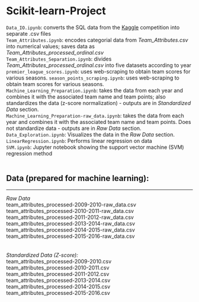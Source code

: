 # Scikit-learn-Project  

`Data_IO.ipynb`: converts the SQL data from the [Kaggle](https://www.kaggle.com/hugomathien/soccer) competition into separate .csv files  
`Team_Attributes.ipynb`: encodes categorial data from *Team_Attributes.csv* into numerical values; saves data as *Team_Attributes_processed_ordinal.csv*  
`Team_Attributes_Separation.ipynb`: divides *Team_Attributes_processed_ordinal.csv* into five datasets according to year   
`premier_league_scores.ipynb`: uses web-scraping to obtain team scores for various seasons.
`season_points_scraping.ipynb`: uses web-scraping to obtain team scores for various seasons.  
`Machine_Learning_Preparation.ipynb`: takes the data from each year and combines it with the associated team name and team points; also standardizes the data (z-score normalization) - outputs are in *Standardized Data* section.      
`Machine_Learning_Preparation-raw_data.ipynb`: takes the data from each year and combines it with the associated team name and team points. Does not standardize data - outputs are in *Raw Data* section.   
`Data_Exploration.ipynb`: Visualizes the data in the *Raw Data* section.  
`LinearRegression.ipynb`: Performs linear regression on data   
`SVM.ipynb`: Jupyter notebook showing the support vector machine (SVM) regression method   
</br>  
## Data (prepared for machine learning):  
---  
*Raw Data*  
team_attributes_processed-2009-2010-raw_data.csv  
team_attributes_processed-2010-2011-raw_data.csv  
team_attributes_processed-2011-2012-raw_data.csv  
team_attributes_processed-2013-2014-raw_data.csv  
team_attributes_processed-2014-2015-raw_data.csv  
team_attributes_processed-2015-2016-raw_data.csv  
</br>  
*Standardized Data (Z-score):*    
team_attributes_processed-2009-2010.csv  
team_attributes_processed-2010-2011.csv  
team_attributes_processed-2011-2012.csv  
team_attributes_processed-2013-2014.csv  
team_attributes_processed-2014-2015.csv  
team_attributes_processed-2015-2016.csv  
